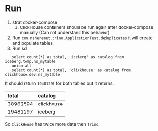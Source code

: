 # Run
1) strat docker-compose
   1) ClickHouse containers should be run again after docker-compose manually (Can not understand this behavior) 
2) Run `com.nsheremet.trino.ApplicationTest.deduplicates` it will create and populate tables
3) Run sql
```
   select count(*) as total, 'iceberg' as catalog from iceberg.temp.ns_mytable
   union all
   select count(*) as total, 'clickhouse' as catalog from clickhouse.dev.ns_mytable
```
It should return `19481297` for both tables but it returns:

| total | catalog |
| :--- | :--- |
| 38962594 | clickhouse |
| 19481297 | iceberg |

So `ClickHouse` has twice more data then `Trino`